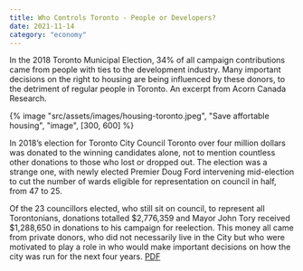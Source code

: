 ```yaml
---
title: Who Controls Toronto - People or Developers?
date: 2021-11-14
category: "economy"
---
```


In the 2018 Toronto Municipal Election, 34% of all campaign contributions came from people with ties to the development industry. Many important decisions on the right to housing are being influenced by these donors, to the detriment of regular people in Toronto. An excerpt from Acorn Canada Research.

<!-- excerpt -->

{% image "src/assets/images/housing-toronto.jpeg", "Save affortable housing", "image", [300, 600] %}

In 2018’s election for Toronto City Council Toronto over four million dollars was donated to the winning candidates alone, not to mention countless other donations to those who lost or dropped out. The election was a strange one, with newly elected Premier Doug Ford intervening mid-election to cut the number of wards eligible for representation on council in half, from 47 to 25.

Of the 23 councillors elected, who still sit on council, to represent all Torontonians, donations totalled $2,776,359 and Mayor John Tory received $1,288,650 in donations to his campaign for reelection. This money all came from private donors, who did not necessarily live in the City but who were motivated to play a role in who would make important decisions on how the city was run for the next four years. [PDF](https://acorncanada.org/wp-content/uploads/2021/10/Who-Controls-Toronto-People-or-Developer-0.pdf)
